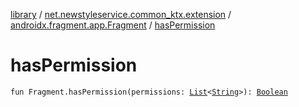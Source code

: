 [library](../../index.md) / [net.newstyleservice.common_ktx.extension](../index.md) / [androidx.fragment.app.Fragment](index.md) / [hasPermission](./has-permission.md)

# hasPermission

`fun Fragment.hasPermission(permissions: `[`List`](https://kotlinlang.org/api/latest/jvm/stdlib/kotlin.collections/-list/index.html)`<`[`String`](https://kotlinlang.org/api/latest/jvm/stdlib/kotlin/-string/index.html)`>): `[`Boolean`](https://kotlinlang.org/api/latest/jvm/stdlib/kotlin/-boolean/index.html)